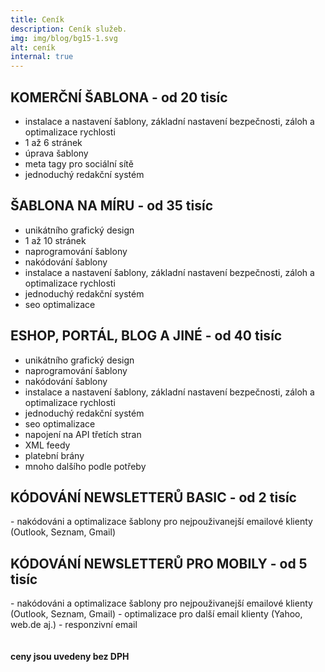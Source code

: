 ```yaml
---
title: Ceník
description: Ceník služeb.
img: img/blog/bg15-1.svg
alt: ceník
internal: true
---
```


<h2 class="text-orange">KOMERČNÍ ŠABLONA - <strong class="text-black">od 20 tisíc</strong></h2>

- instalace a nastavení šablony, základní nastavení bezpečnosti, záloh a optimalizace rychlosti
- 1 až 6 stránek
- úprava šablony
- meta tagy pro sociální sítě
- jednoduchý redakční systém

<h2 class="text-orange">ŠABLONA NA MÍRU - <strong class="text-black">od 35 tisíc</strong></h2>

- unikátního grafický design
- 1 až 10 stránek
- naprogramování šablony
- nakódování šablony
- instalace a nastavení šablony, základní nastavení bezpečnosti, záloh a optimalizace rychlosti
- jednoduchý redakční systém
- seo optimalizace

<h2 class="text-orange">ESHOP, PORTÁL, BLOG A JINÉ - <strong class="text-black">od 40 tisíc</strong></h2>

- unikátního grafický design
- naprogramování šablony
- nakódování šablony
- instalace a nastavení šablony, základní nastavení bezpečnosti, záloh a optimalizace rychlosti
- jednoduchý redakční systém
- seo optimalizace
- napojení na API třetích stran
- XML feedy
- platební brány
- mnoho dalšího podle potřeby

<h2 class="text-orange">KÓDOVÁNÍ NEWSLETTERŮ BASIC - <strong class="text-black">od 2 tisíc</strong></h2>
- nakódováni a optimalizace šablony pro nejpouživanejší emailové klienty (Outlook, Seznam, Gmail)
   
<h2 class="text-orange">KÓDOVÁNÍ NEWSLETTERŮ PRO MOBILY - <strong class="text-black">od 5 tisíc</strong></h2>
- nakódováni a optimalizace šablony pro nejpouživanejší emailové klienty (Outlook, Seznam, Gmail)
- optimalizace pro další email klienty (Yahoo, web.de aj.)
- responzivní email


<br>
<br>
<br>
<strong>ceny jsou uvedeny bez DPH</strong>
